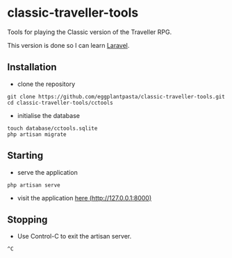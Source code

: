 # classic-traveller-tools
Tools for playing the Classic version of the Traveller RPG.

This version is done so I can learn [Laravel](laravel.com).

## Installation

* clone the repository
```
git clone https://github.com/eggplantpasta/classic-traveller-tools.git
cd classic-traveller-tools/cctools
```

* initialise the database
```
touch database/cctools.sqlite
php artisan migrate
```

## Starting

* serve the application
```
php artisan serve
```

* visit the application [here (http://127.0.0.1:8000)](http://127.0.0.1:8000)

## Stopping

* Use Control-C to exit the artisan server.
```
^C
```
